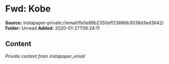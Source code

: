 # Fwd: Kobe

**Source:** instapaper-private://email/fb0e88b2350eff23686b3038d3ed3642/
**Folder:** Unread
**Added:** 2020-01-27T08:24:11




## Content
*Private content from instapaper_email*
